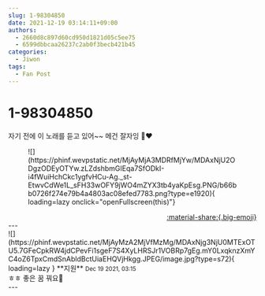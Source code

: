 ```yaml
---
slug: 1-98304850
date: 2021-12-19 03:14:11+09:00
authors:
  - 2660d8c897d60cd950d1821d05c5ee75
  - 6599dbbcaa26237c2ab0f3becb421b45
categories:
  - Jiwon
tags:
  - Fan Post
---
```


# 1-98304850

<div class="post-container" markdown="1">
<div class="content-container md-sidebar__scrollwrap" markdown="1">

 자기 전에 이 노래를 듣고 있어~~ 메건 잘자잉 🥰❤️
<figure markdown="1">
![](https://phinf.wevpstatic.net/MjAyMjA3MDRfMjYw/MDAxNjU2ODgzODEyOTYw.zLZdshbmGIEqa7SfODkI-i4fWuiHchCkc1ygfvHCu-Ag._st-EtwvCdWe1L_sFH33wOFY9jWO4mZYX3tb4yaKpEsg.PNG/b66bb0726f274e79b4a4803ac08efed7783.png?type=e1920){ loading=lazy onclick="openFullscreen(this)"}
</figure>


</div>
</div>

<div style="text-align: right;" markdown="1">
<a href="https://weverse.io/fromis9/fanpost/1-98304850" style="text-align: right;">:material-share:{.big-emoji}</a>
</div>
---

<div class="comments-container md-sidebar__scrollwrap" markdown="1">
<div class="comment" markdown="1">
<div class='id-container' markdown="1">
![](https://phinf.wevpstatic.net/MjAyMzA2MjVfMzMg/MDAxNjg3NjU0MTExOTU5.7GFeCpkRW4jdCPevFi1sgeF7S4XyLHRSJr1VOBRp7gEg.mY0LxqknzXmYC4oZ6TpxCmdSnAbldBctUiaEHQVjHkgg.JPEG/image.jpg?type=s72){ loading=lazy }
**<span class="artist">지원</span>** <small>Dec 19 2021, 03:15</small><br>
</div>
<div class='comment-body' markdown="1">
ㅎㅎ 좋은 꿈 꿔요🤍
</div>
</div>
</div>
---

